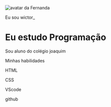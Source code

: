 <!DOCTYPE html>
<html lang="pt-br">
<head>
    <meta charset="UTF-8">
    <meta name="viewport" content="width=device-width, initial-scale=1.0">
    <link rel="stylesheet" href="style.css">
    <title>Meu portfólio</title>
</head>
<body>
    <img src="img/avatar-perfil.png" alt="avatar da Fernanda" srcset="">
    <p>Eu sou wictor_</p>
    <h1>Eu estudo Programação</h1>
    <p>Sou aluno do colégio joaquim </p>
    <p>Minhas habilidades</p>
    <div>
            <p>HTML</p>
            <p>CSS</p>
            <p>VScode</p>
            <p>github</p>
    </div>
</body>
</html>
